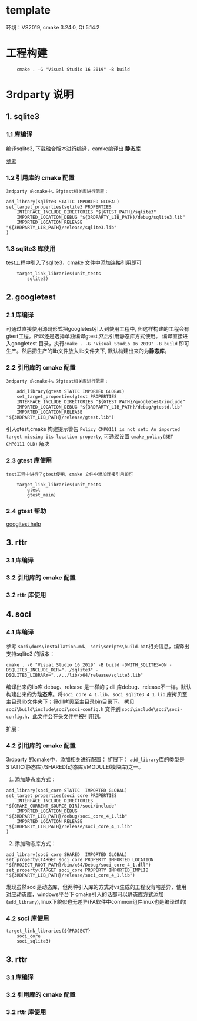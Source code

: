 # template
环境：VS2019, cmake 3.24.0, Qt 5.14.2 

# 工程构建
```
    cmake . -G "Visual Studio 16 2019" -B build
```

# 3rdparty 说明
## 1. sqlite3

### 1.1 库编译
编译sqlite3, 下载融合版本进行编译，camke编译出 __静态库__


    
[参考](https://www.cnblogs.com/nuoforever/p/14846453.html#:~:text=SQLITE_ENABLE_FTS3%203%29.C%2FC%2B%2B-%3E%E4%BB%A3%E7%A0%81%E7%94%9F%E6%88%90-%3E%E8%BF%90%E8%A1%8C%E5%BA%93%3A%E5%A4%9A%E7%BA%BF%E7%A8%8B%2FMDd%204%29.%E9%93%BE%E6%8E%A5%E5%99%A8-%3E%E8%BE%93%E5%85%A5-%3E%E6%A8%A1%E5%9D%97%E5%AE%9A%E4%B9%89%E6%96%87%E4%BB%B6%3Asqlite3.def,5%29.%E9%93%BE%E6%8E%A5%E5%99%A8-%3E%E9%AB%98%E7%BA%A7-%3E%E5%AF%BC%E5%85%A5%E5%BA%93%EF%BC%9A%24%20%28OutDir%29%24%20%28ProjectName%29.lib%206%29.%E6%89%93%E5%BC%80def%E6%96%87%E4%BB%B6%EF%BC%8C%E5%A2%9E%E5%8A%A0sqlite3_unlock_notify)

### 1.2 引用库的 cmake 配置
    3rdparty 的cmake中，对gtest相关库进行配置：
```
add_library(sqlite3 STATIC IMPORTED GLOBAL)
set_target_properties(sqlite3 PROPERTIES
    INTERFACE_INCLUDE_DIRECTORIES "${GTEST_PATH}/sqlite3" 
    IMPORTED_LOCATION_DEBUG "${3RDPARTY_LIB_PATH}/debug/sqlite3.lib"
    IMPORTED_LOCATION_RELEASE "${3RDPARTY_LIB_PATH}/release/sqlite3.lib"
)

```
### 1.3 sqlite3 库使用
   test工程中引入了sqlite3，cmake 文件中添加连接引用即可

```
    target_link_libraries(unit_tests
        sqlite3)
```

## 2. googletest
### 2.1 库编译
   可通过直接使用源码形式把googletest引入到使用工程中, 但这样构建的工程会有gtest工程。所以还是选择单独编译gtest,然后引用静态库方式使用。
编译直接进入googletest 目录，执行`cmake . -G "Visual Studio 16 2019" -B build` 即可生产。然后把生产的lib文件放入lib文件夹下, 默认构建出来的为**静态库**。

### 2.2 引用库的 cmake 配置
    3rdparty 的cmake中，对gtest相关库进行配置：
```
    add_library(gtest STATIC IMPORTED GLOBAL)
    set_target_properties(gtest PROPERTIES
    INTERFACE_INCLUDE_DIRECTORIES "${GTEST_PATH}/googletest/include" 
    IMPORTED_LOCATION_DEBUG "${3RDPARTY_LIB_PATH}/debug/gtestd.lib"
    IMPORTED_LOCATION_RELEASE "${3RDPARTY_LIB_PATH}/release/gtest.lib")

```
   引入gtest,cmake 构建提示警告 `Policy CMP0111 is not set: An imported target missing its location property`,
   可通过设置 `cmake_policy(SET CMP0111 OLD)` 解决
### 2.3 gtest 库使用
    test工程中进行了gtest使用，cmake 文件中添加连接引用即可

```
    target_link_libraries(unit_tests
        gtest 
        gtest_main)
```

### 2.4 gtest 帮助
[googltest help](https://google.github.io/googletest/primer.html)

## 3. rttr
### 3.1 库编译
### 3.2 引用库的 cmake 配置
### 3.2 rttr 库使用

## 4. soci
### 4.1 库编译
参考 `soci\docs\installation.md`、 `soci\scripts\build.bat`相关信息，编译出支持sqlite3 的版本：

```
cmake . -G "Visual Studio 16 2019" -B build -DWITH_SQLITE3=ON -DSQLITE3_INCLUDE_DIR="../sqlite3" -DSQLITE3_LIBRARY="../../lib/x64/release/sqlite3.lib"

```
编译出来的lib库 debug、release 是一样的；dll 库debug、release不一样。默认构建出来的为**动态库**。将`soci_core_4_1.lib`、`soci_sqlite3_4_1.lib` 库拷贝至主目录lib文件夹下；将dll拷贝至主目录bin目录下。
拷贝`soci\build\include\soci\soci-config.h` 文件到 `soci\include\soci\soci-config.h`，此文件会在头文件中被引用到。

扩展：

### 4.2 引用库的 cmake 配置
3rdparty 的cmake中，添加相关进行配置：
扩展下：
`add_library`库的类型是STATIC(静态库)/SHARED(动态库)/MODULE(模块库)之一。

1. 添加静态库方式：
```
add_library(soci_core STATIC  IMPORTED GLOBAL)
set_target_properties(soci_core PROPERTIES
    INTERFACE_INCLUDE_DIRECTORIES "${CMAKE_CURRENT_SOURCE_DIR}/soci/include" 
    IMPORTED_LOCATION_DEBUG "${3RDPARTY_LIB_PATH}/debug/soci_core_4_1.lib"
    IMPORTED_LOCATION_RELEASE "${3RDPARTY_LIB_PATH}/release/soci_core_4_1.lib"
)

```
2. 添加动态库方式：
```
add_library(soci_core SHARED  IMPORTED GLOBAL)
set_property(TARGET soci_core PROPERTY IMPORTED_LOCATION "${PROJECT_ROOT_PATH}/bin/x64/Debug/soci_core_4_1.dll")
set_property(TARGET soci_core PROPERTY IMPORTED_IMPLIB "${3RDPARTY_LIB_PATH}/release/soci_core_4_1.lib") 
```
发现虽然soci是动态库，但两种引入库的方式对vs生成的工程没有啥差异，使用对应动态库，windows平台下 cmake引入的话都可以静态库方式添加(`add_library`),linux下貌似也无差异(FA软件中common组件linux也是编译过的)

### 4.2 soci 库使用
```
target_link_libraries(${PROJECT} 
    soci_core 
    soci_sqlite3)
```


## 3. rttr
### 3.1 库编译
### 3.2 引用库的 cmake 配置
### 3.2 rttr 库使用
